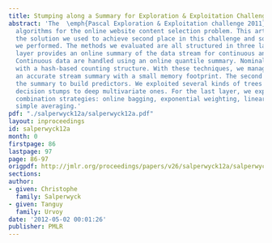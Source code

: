 ```yaml
---
title: Stumping along a Summary for Exploration & Exploitation Challenge 2011
abstract: 'The  \emph{Pascal Exploration & Exploitation challenge 2011} seeks to evaluate
  algorithms for the online website content selection problem. This article presents
  the solution we used to achieve second place in this challenge and some side-experiments
  we performed. The methods we evaluated are all structured in three layers. The first
  layer provides an online summary of the data stream for continuous and nominal data.
  Continuous data are handled using an online quantile summary. Nominal data are summarized
  with a hash-based counting structure. With these techniques, we managed to build
  an accurate stream summary with a small memory footprint. The second layer uses
  the summary to build predictors. We exploited several kinds of trees from simple
  decision stumps to deep multivariate ones. For the last layer, we explored several
  combination strategies: online bagging, exponential weighting, linear ranker, and
  simple averaging.'
pdf: "./salperwyck12a/salperwyck12a.pdf"
layout: inproceedings
id: salperwyck12a
month: 0
firstpage: 86
lastpage: 97
page: 86-97
origpdf: http://jmlr.org/proceedings/papers/v26/salperwyck12a/salperwyck12a.pdf
sections: 
author:
- given: Christophe
  family: Salperwyck
- given: Tanguy
  family: Urvoy
date: '2012-05-02 00:01:26'
publisher: PMLR
---
```

